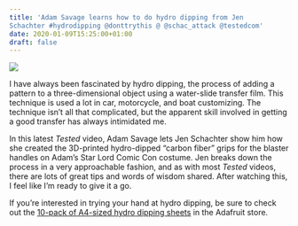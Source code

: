 ```yaml
---
title: 'Adam Savage learns how to do hydro dipping from Jen
Schachter #hydrodipping @donttrythis @ @schac_attack @testedcom'
date: 2020-01-09T15:25:00+01:00
draft: false
---
```


![](https://cdn-blog.adafruit.com/uploads/2020/01/hydrodipping.jpg)

I have always been fascinated by hydro dipping, the process of adding a pattern to a three-dimensional object using a water-slide transfer film. This technique is used a lot in car, motorcycle, and boat customizing. The technique isn’t all that complicated, but the apparent skill involved in getting a good transfer has always intimidated me.

In this latest _Tested_ video, Adam Savage lets Jen Schachter show him how she created the 3D-printed hydro-dipped “carbon fiber” grips for the blaster handles on Adam’s Star Lord Comic Con costume. Jen breaks down the process in a very approachable fashion, and as with most _Tested_ videos, there are lots of great tips and words of wisdom shared. After watching this, I feel like I’m ready to give it a go.

If you’re interested in trying your hand at hydro dipping, be sure to check out the [10-pack of A4-sized hydro dipping sheets](https://www.adafruit.com/product/3539) in the Adafruit store.